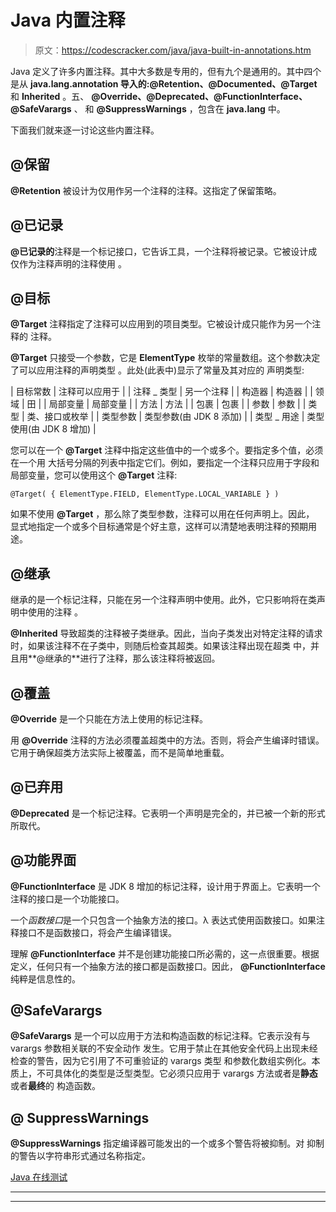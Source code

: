 # Java 内置注释

> 原文：<https://codescracker.com/java/java-built-in-annotations.htm>

Java 定义了许多内置注释。其中大多数是专用的，但有九个是通用的。其中四个是从 **java.lang.annotation 导入的:@Retention、@Documented、@Target** 和 **Inherited** 。五、 **@Override、@Deprecated、@FunctionInterface、@SafeVarargs** 、 和 **@SuppressWarnings** ，包含在 **java.lang** 中。

下面我们就来逐一讨论这些内置注释。

## @保留

**@Retention** 被设计为仅用作另一个注释的注释。这指定了保留策略。

## @已记录

**@已记录的**注释是一个标记接口，它告诉工具，一个注释将被记录。它被设计成仅作为注释声明的注释使用 。

## @目标

**@Target** 注释指定了注释可以应用到的项目类型。它被设计成只能作为另一个注释的 注释。

**@Target** 只接受一个参数，它是 **ElementType** 枚举的常量数组。这个参数决定了可以应用注释的声明类型 。此处(此表中)显示了常量及其对应的 声明类型:

| 目标常数 | 注释可以应用于 |
| 注释 _ 类型 | 另一个注释 |
| 构造器 | 构造器 |
| 领域 | 田 |
| 局部变量 | 局部变量 |
| 方法 | 方法 |
| 包裹 | 包裹 |
| 参数 | 参数 |
| 类型 | 类、接口或枚举 |
| 类型参数 | 类型参数(由 JDK 8 添加) |
| 类型 _ 用途 | 类型使用(由 JDK 8 增加) |

您可以在一个 **@Target** 注释中指定这些值中的一个或多个。要指定多个值，必须在一个用 大括号分隔的列表中指定它们。例如，要指定一个注释只应用于字段和局部变量，您可以使用这个 **@Target** 注释:

```
@Target( { ElementType.FIELD, ElementType.LOCAL_VARIABLE } )
```

如果不使用 **@Target** ，那么除了类型参数，注释可以用在任何声明上。因此， 显式地指定一个或多个目标通常是个好主意，这样可以清楚地表明注释的预期用途。

## @继承

继承的是一个标记注释，只能在另一个注释声明中使用。此外，它只影响将在类声明中使用的注释 。

**@Inherited** 导致超类的注释被子类继承。因此，当向子类发出对特定注释的请求 时，如果该注释不在子类中，则随后检查其超类。如果该注释出现在超类 中，并且用**@继承的**进行了注释，那么该注释将被返回。

## @覆盖

**@Override** 是一个只能在方法上使用的标记注释。

用 **@Override** 注释的方法必须覆盖超类中的方法。否则，将会产生编译时错误。 它用于确保超类方法实际上被覆盖，而不是简单地重载。

## @已弃用

**@Deprecated** 是一个标记注释。它表明一个声明是完全的，并已被一个新的形式所取代。

## @功能界面

**@FunctionInterface** 是 JDK 8 增加的标记注释，设计用于界面上。它表明一个 注释的接口是一个功能接口。

一个*函数接口*是一个只包含一个抽象方法的接口。λ 表达式使用函数接口。如果注释接口不是函数接口，将会产生编译错误。

理解 **@FunctionInterface** 并不是创建功能接口所必需的，这一点很重要。根据定义，任何只有一个抽象方法的接口都是函数接口。因此， **@FunctionInterface** 纯粹是信息性的。

## @SafeVarargs

**@SafeVarargs** 是一个可以应用于方法和构造函数的标记注释。它表示没有与 varargs 参数相关联的不安全动作 发生。它用于禁止在其他安全代码上出现未经检查的警告，因为它引用了不可重验证的 varargs 类型 和参数化数组实例化。本质上，不可具体化的类型是泛型类型。它必须只应用于 varargs 方法或者是**静态**或者**最终**的 构造函数。

## @ SuppressWarnings

**@SuppressWarnings** 指定编译器可能发出的一个或多个警告将被抑制。对 抑制的警告以字符串形式通过名称指定。

[Java 在线测试](/exam/showtest.php?subid=1)

* * *

* * *